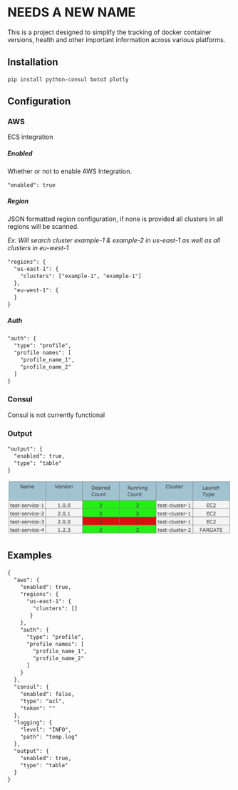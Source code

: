 # NEEDS A NEW NAME
This is a project designed to simplify the tracking of docker container versions, health and other important information across various platforms.

## Installation

```
pip install python-consul boto3 plotly
```

## Configuration

### AWS

ECS integration

##### Enabled

Whether or not to enable AWS Integration.
```
"enabled": true
```

##### Region

JSON formatted region configuration, if none is provided all clusters in all regions will be scanned.

*Ex: Will search cluster example-1 & example-2 in us-east-1 as well as all clusters in eu-west-1*

```
"regions": {
  "us-east-1": {
    "clusters": ["example-1", "example-1"]
  },
  "eu-west-1": {
  }
}
```

##### Auth

```
"auth": {
  "type": "profile",
  "profile names": [
    "profile_name_1",
    "profile_name_2"
  ]
}
```

### Consul

Consul is not currently functional

### Output

```
"output": {
  "enabled": true,
  "type": "table"
}
```

![Alt text](examples/basic_table.png?raw=true "Basic Table")

## Examples

```
{
  "aws": {
    "enabled": true,
    "regions": {
      "us-east-1": {
        "clusters": []
       }
    },
    "auth": {
      "type": "profile",
      "profile names": [
        "profile_name_1",
        "profile_name_2"
      ]
    }
  },
  "consul": {
    "enabled": false,
    "type": "acl",
    "token": ""
  },
  "logging": {
    "level": "INFO",
    "path": "temp.log"
  },
  "output": {
    "enabled": true,
    "type": "table"
  }
}

```